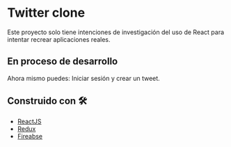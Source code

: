 # Twitter clone

Este proyecto solo tiene intenciones de investigación del uso de React para intentar recrear aplicaciones reales.

## En proceso de desarrollo

Ahora mismo puedes: Iniciar sesión y crear un tweet.

## Construido con 🛠️

* [ReactJS](https://es.reactjs.org/docs/getting-started.html)
* [Redux](https://es.redux.js.org/)
* [Fireabse](https://firebase.google.com/docs)
